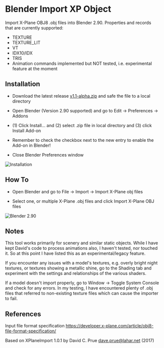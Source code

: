 # Blender Import XP Object
Import X-Plane OBJ8 .obj files into Blender 2.90.
Properties and records that are currently supported:
- TEXTURE
- TEXTURE_LIT
- VT
- IDX10/IDX
- TRIS
- Animation commands implemented but NOT tested, i.e. experimental feature at the moment

## Installation

- Download the latest release [v1.1-alpha.zip](https://github.com/FSWindowSeat/BlenderImportXPObj/releases/download/v1.1-alpha/BlenderImportXPObj_1_1_alpha.zip)
  and safe the file to a local directory

- Open Blender (Version 2.90 supported) and go to Edit -> Preferences -> Addons

- (1) Click Install... and (2) select .zip file in local directory and (3) click Install Add-on 

- Remember to check the checkbox next to the new entry to enable the Add-on in Blender! 

- Close Blender Preferences window

<img src="https://fswindowseat.com/images/blenderimportxpobj/blenderimportxpobj_install_addon.png" alt="Installation"/>

## How To

- Open Blender and go to File -> Import -> Import X-Plane obj files

- Select one, or multiple X-Plane .obj files and click Import X-Plane OBJ files

<img src="https://fswindowseat.com/images/blenderimportxpobj/blenderimportxpobj.png" alt="Blender 2.90"/>

## Notes

This tool works primarily for scenery and similar static objects. While I have kept David's code to process animations
also, I haven't tested, nor touched it. So at this point I have listed this as an experimental/legacy feature.

If you encounter any issues with a model's textures, e.g. overly bright night textures, or textures showing a metallic shine,
go to the Shading tab and experiment with the settings and relationships of the various shaders.

If a model doesn't import properly, go to Window -> Toggle System Console and check for any errors. In my testing,
I have encountered plenty of .obj files that referred to non-existing texture files which can cause the importer to fail.

## References

Input file format specification https://developer.x-plane.com/article/obj8-file-format-specification/

Based on XPlaneImport 1.0.1 by David C. Prue <dave.prue@lahar.net> (2017)
